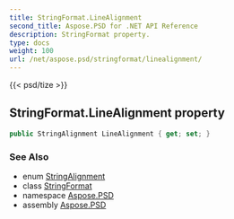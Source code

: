 ```yaml
---
title: StringFormat.LineAlignment
second_title: Aspose.PSD for .NET API Reference
description: StringFormat property. 
type: docs
weight: 100
url: /net/aspose.psd/stringformat/linealignment/
---
```

{{< psd/tize >}}
## StringFormat.LineAlignment property

```csharp
public StringAlignment LineAlignment { get; set; }
```

### See Also

* enum [StringAlignment](../../stringalignment/)
* class [StringFormat](../)
* namespace [Aspose.PSD](../../stringformat/)
* assembly [Aspose.PSD](../../../)


